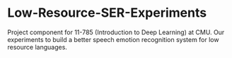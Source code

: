 # Low-Resource-SER-Experiments
Project component for 11-785 (Introduction to Deep Learning) at CMU. Our experiments to build a better speech emotion recognition system for low resource languages. 

